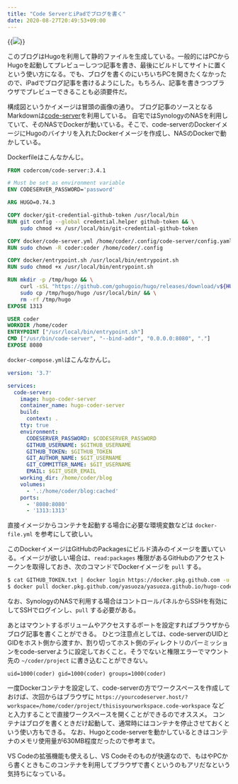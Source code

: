 ```yaml
---
title: "Code ServerとiPadでブログを書く"
date: 2020-08-27T20:49:53+09:00
---
```

{{<image src="hugo-code-server.jpeg">}}

このブログはHugoを利用して静的ファイルを生成している。一般的にはPCからHugoを起動してプレビューしつつ記事を書き、最後にビルドしてサイトに置くという使い方になる。でも、ブログを書くのにいちいちPCを開きたくなかったので、iPadでブログ記事を書けるようにした。もちろん、記事を書きつつブラウザでプレビューできることも必須要件だ。

<!--more-->

構成図というかイメージは冒頭の画像の通り。
ブログ記事のソースとなるMarkdownは[code-server](https://github.com/cdr/code-server)を利用している。
自宅ではSynologyのNASを利用していて、そのNASでDockerが動いている。そこで、code-serverのDockerイメージにHugoのバイナリを入れたDockerイメージを作成し、NASのDockerで動かしている。

Dockerfileはこんなかんじ。

```dockerfile
FROM codercom/code-server:3.4.1

# Must be set as environment variable
ENV CODESERVER_PASSWORD='password'

ARG HUGO=0.74.3

COPY docker/git-credential-github-token /usr/local/bin
RUN git config --global credential.helper github-token && \
    sudo chmod +x /usr/local/bin/git-credential-github-token

COPY docker/code-server.yml /home/coder/.config/code-server/config.yaml
RUN sudo chown -R coder:coder /home/coder/.config

COPY docker/entrypoint.sh /usr/local/bin/entrypoint.sh
RUN sudo chmod +x /usr/local/bin/entrypoint.sh

RUN mkdir -p /tmp/hugo && \
    curl -sSL "https://github.com/gohugoio/hugo/releases/download/v${HUGO}/hugo_extended_${HUGO}_Linux-64bit.tar.gz" | tar zx -C /tmp/hugo && \
    sudo cp /tmp/hugo/hugo /usr/local/bin/ && \
    rm -rf /tmp/hugo
EXPOSE 1313

USER coder
WORKDIR /home/coder
ENTRYPOINT ["/usr/local/bin/entrypoint.sh"]
CMD ["/usr/bin/code-server", "--bind-addr", "0.0.0.0:8080", "."]
EXPOSE 8080
```

`docker-compose.yml`はこんなかんじ。

```yaml
version: '3.7'

services:
  code-server:
    image: hugo-coder-server
    container_name: hugo-coder-server
    build:
      context: .
    tty: true
    environment:
      CODESERVER_PASSWORD: $CODESERVER_PASSWORD
      GITHUB_USERNAME: $GITHUB_USERNAME
      GITHUB_TOKEN: $GITHUB_TOKEN      
      GIT_AUTHOR_NAME: $GIT_USERNAME
      GIT_COMMITTER_NAME: $GIT_USERNAME
      EMAIL: $GIT_USER_EMAIL
    working_dir: /home/coder/blog
    volumes:
      - '.:/home/coder/blog:cached'
    ports:
      - '8080:8080'
      - '1313:1313'
```

直接イメージからコンテナを起動する場合に必要な環境変数などは `docker-file.yml` を参考にして欲しい。

このDockerイメージはGitHubのPackagesにビルド済みのイメージを置いている。イメージが欲しい場合は、`read:packages` 権限があるGitHubのアクセストークンを取得しておき、次のコマンドでDockerイメージを `pull` する。

```bash
$ cat GITHUB_TOKEN.txt | docker login https://docker.pkg.github.com -u GitHubのユーザー名 --password-stdin
$ docker pull docker.pkg.github.com/yasuoza/yasuoza.github.io/hugo-code-server:latest
```

なお、SynologyのNASで利用する場合はコントロールパネルからSSHを有効にしてSSHでログインし、`pull` する必要がある。

あとはマウントするボリュームやアクセスするポートを設定すればブラウザからブログ記事を書くことができる。
ひとつ注意点としては、code-serverのUIDとGIDをホスト側から渡すか、割り切ってホスト側のディレクトリのパーミッションをcode-serverように設定しておくこと。そうでないと権限エラーでマウント先の `~/coder/project` に書き込むことができない。

```
uid=1000(coder) gid=1000(coder) groups=1000(coder)
```

一度Dockerコンテナを設定して、code-serverの方でワークスペースを作成しておけば、次回からはブラウザに `https://yourcodeserver.host/?workspace=/home/coder/project/thisisyourworkspace.code-workspace` などと入力することで直接ワークスペースを開くことができるのでオススメ。
コンテナはブログを書くときだけ起動して、通常時にはコンテナを停止させておくという使い方もできる。
なお、Hugoとcode-serverを動かしているときはコンテナのメモリ使用量が630MB程度だったので参考まで。

VS Codeの拡張機能も使えるし、VS Codeそのものが快適なので、もはやPCから書くときもこのコンテナを利用してブラウザで書くというのもアリだなという気持ちになっている。
